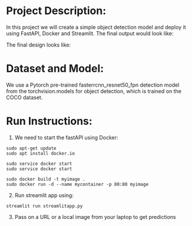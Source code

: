 
# Project Description:
In this project we will create a simple object detection model and deploy it using FastAPI, Docker and Streamlit. 
The final output would look like:
[](final_output.png)

The final design looks like:
[](design.jpg)

# Dataset and Model:
We use a Pytorch pre-trained fasterrcnn_resnet50_fpn detection model from the torchvision.models for object detection, which is trained on the COCO dataset. 

# Run Instructions:

1. We need to start the fastAPI using Docker:

```
sudo apt-get update
sudo apt install docker.io

sudo service docker start
sudo service docker start

sudo docker build -t myimage .
sudo docker run -d --name mycontainer -p 80:80 myimage
```

2. Run streamlit app using:
```
streamlit run streamlitapp.py
```

3. Pass on a URL or a local image from your laptop to get predictions 
[](final_output.png)

